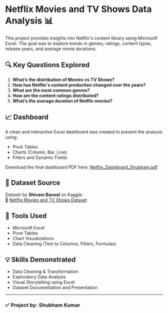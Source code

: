 # Netflix Movies and TV Shows Data Analysis 📊

This project provides insights into Netflix's content library using Microsoft Excel. The goal was to explore trends in genres, ratings, content types, release years, and average movie durations.

## 🔍 Key Questions Explored

1. **What’s the distribution of Movies vs TV Shows?**
2. **How has Netflix's content production changed over the years?**
3. **What are the most common genres?**
4. **How are the content ratings distributed?**
5. **What’s the average duration of Netflix movies?**

## 📈 Dashboard

A clean and interactive Excel dashboard was created to present the analysis using:
- Pivot Tables
- Charts (Column, Bar, Line)
- Filters and Dynamic Fields

Download the final dashboard PDF here: [Netflix_Dashboard_Shubham.pdf](./Netflix_Dashboard_Shubham.pdf)

## 📁 Dataset Source

Dataset by **Shivam Bansal** on Kaggle:  
🔗 [Netflix Movies and TV Shows Dataset](https://www.kaggle.com/datasets/shivamb/netflix-shows/data)

## 🔧 Tools Used

- Microsoft Excel
- Pivot Tables
- Chart Visualizations
- Data Cleaning (Text to Columns, Filters, Formulas)

## 💡 Skills Demonstrated

- Data Cleaning & Transformation
- Exploratory Data Analysis
- Visual Storytelling using Excel
- Dataset Documentation and Presentation

---

### ✅ Project by: **Shubham Kumar**
